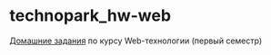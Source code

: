 # technopark_hw-web
[Домашние задания](https://github.com/ziontab/tp-tasks) по курсу Web-технологии (первый семестр)